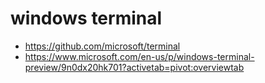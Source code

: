 # windows terminal

- <https://github.com/microsoft/terminal>
- <https://www.microsoft.com/en-us/p/windows-terminal-preview/9n0dx20hk701?activetab=pivot:overviewtab>

